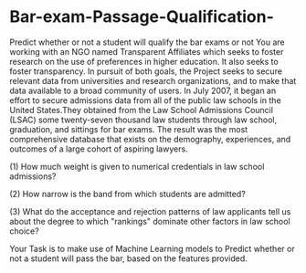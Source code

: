 # Bar-exam-Passage-Qualification-
Predict whether or not a student will qualify the bar exams or not
You are working with an NGO named Transparent Affiliates which seeks to foster research on the use of preferences in higher education. It also seeks to foster transparency. In pursuit of both goals, the Project seeks to secure relevant data from universities and research organizations, and to make that data available to a broad community of users. In July 2007, it began an effort to secure admissions data from all of the public law schools in the United States.They obtained from the Law School Admissions Council (LSAC) some twenty-seven thousand law students through law school, graduation, and sittings for bar exams. The result was the most comprehensive database that exists on the demography, experiences, and outcomes of a large cohort of aspiring lawyers. 

 

(1) How much weight is given to numerical credentials in law school admissions? 

(2) How narrow is the band from which students are admitted? 

(3) What do the acceptance and rejection patterns of law applicants tell us about the degree to which "rankings" dominate other factors in law school choice?

 

Your Task is to make use of Machine Learning models to Predict whether or not a student will pass the bar, based on the features provided.
